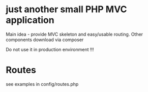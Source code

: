 # just another small PHP MVC application
Main idea - provide MVC skeleton and easy/usable routing. Other components download via composer   

Do not use it in production environment !!!

# Routes 
see examples in  config/routes.php